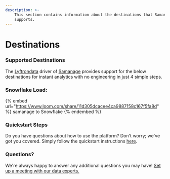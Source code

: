 ```yaml
---
description: >-
    This section contains information about the destinations that Samanage
    supports.
---
```


# Destinations

### Supported Destinations

The [Lyftrondata](https://www.lyftrondata.com/) driver of [Samanage](https://www.lyftrondata.com/integration/samanage/) provides support for the below destinations for instant analytics with no engineering in just 4 simple steps.

### Snowflake Load:

{% embed url="https://www.loom.com/share/11d305dcacee4ca9887158c167f5fa8d" %}
samanage to Snowflake
{% endembed %}

### Quickstart Steps

Do you have questions about how to use the platform? Don't worry; we've got you covered. Simply follow the quickstart instructions [here](../../../quickstart-steps.md).

### Questions? <a href="#questions" id="questions"></a>

We're always happy to answer any additional questions you may have! [Set up a meeting with our data experts.](https://www.lyftrondata.com/book-a-meeting/)
